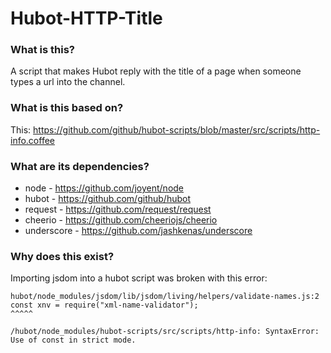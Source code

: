 # Hubot-HTTP-Title

### What is this?

A script that makes Hubot reply with the title of a page when someone types a url into the channel.

### What is this based on?

This: https://github.com/github/hubot-scripts/blob/master/src/scripts/http-info.coffee

### What are its dependencies?
 - node - https://github.com/joyent/node
 - hubot - https://github.com/github/hubot
 - request - https://github.com/request/request
 - cheerio - https://github.com/cheeriojs/cheerio
 - underscore - https://github.com/jashkenas/underscore

### Why does this exist?

Importing jsdom into a hubot script was broken with this error:

```
hubot/node_modules/jsdom/lib/jsdom/living/helpers/validate-names.js:2
const xnv = require("xml-name-validator");
^^^^^

/hubot/node_modules/hubot-scripts/src/scripts/http-info: SyntaxError: Use of const in strict mode.
```


